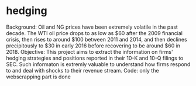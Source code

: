 # hedging
Background: Oil and NG prices have been extremely volatile in the past decade. The WTI oil price drops to as low as $60 after the 2009 financial crisis, then rises to around $100 between 2011 and 2014, and then declines precipitously to $30 in early 2016 before recovering to be around $60 in 2018. 
Objective: This project aims to extract the information on firms' hedging strategies and positions reported in their 10-K and 10-Q filings to SEC. Such informaton is extremly valuable to understand how firms respond to and deal with shocks to their revenue stream.
Code: only the webscrapping part is done